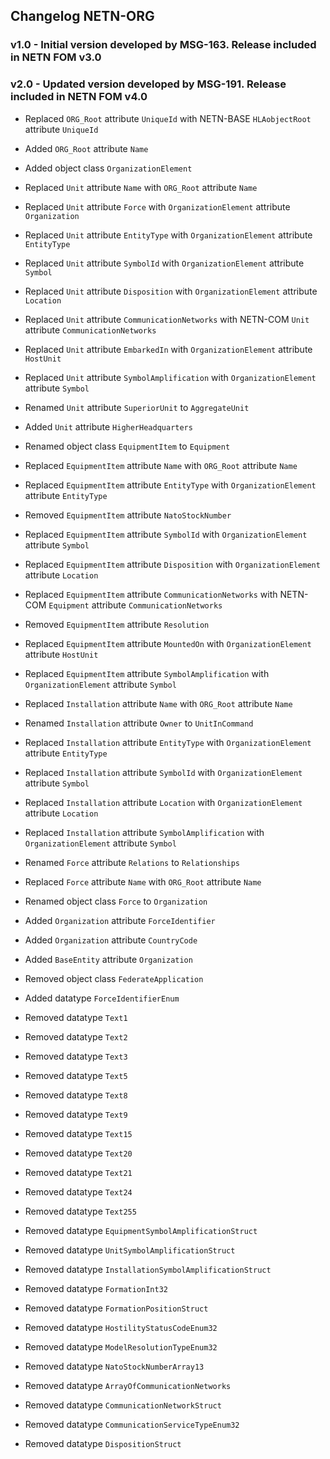 ## Changelog NETN-ORG

### v1.0 - Initial version developed by MSG-163. Release included in NETN FOM v3.0



### v2.0 - Updated version developed by MSG-191. Release included in NETN FOM v4.0

* Replaced `ORG_Root` attribute `UniqueId` with NETN-BASE `HLAobjectRoot` attribute `UniqueId` 
 
* Added `ORG_Root` attribute `Name` 
 
* Added object class `OrganizationElement` 
 
* Replaced `Unit` attribute `Name` with `ORG_Root` attribute `Name` 
* Replaced `Unit` attribute `Force` with `OrganizationElement` attribute `Organization` 
* Replaced `Unit` attribute `EntityType` with `OrganizationElement` attribute `EntityType` 
* Replaced `Unit` attribute `SymbolId` with `OrganizationElement` attribute `Symbol` 
* Replaced `Unit` attribute `Disposition` with `OrganizationElement` attribute `Location` 
* Replaced `Unit` attribute `CommunicationNetworks` with NETN-COM `Unit` attribute `CommunicationNetworks` 
* Replaced `Unit` attribute `EmbarkedIn` with `OrganizationElement` attribute `HostUnit` 
* Replaced `Unit` attribute `SymbolAmplification` with `OrganizationElement` attribute `Symbol` 
* Renamed `Unit` attribute `SuperiorUnit` to `AggregateUnit` 
 
* Added `Unit` attribute `HigherHeadquarters` 
 
* Renamed object class `EquipmentItem` to `Equipment` 
* Replaced `EquipmentItem` attribute `Name` with `ORG_Root` attribute `Name` 
* Replaced `EquipmentItem` attribute `EntityType` with `OrganizationElement` attribute `EntityType` 
* Removed `EquipmentItem` attribute `NatoStockNumber` 
* Replaced `EquipmentItem` attribute `SymbolId` with `OrganizationElement` attribute `Symbol` 
* Replaced `EquipmentItem` attribute `Disposition` with `OrganizationElement` attribute `Location` 
* Replaced `EquipmentItem` attribute `CommunicationNetworks` with NETN-COM `Equipment` attribute `CommunicationNetworks` 
* Removed `EquipmentItem` attribute `Resolution` 
* Replaced `EquipmentItem` attribute `MountedOn` with `OrganizationElement` attribute `HostUnit` 
* Replaced `EquipmentItem` attribute `SymbolAmplification` with `OrganizationElement` attribute `Symbol` 
 
* Replaced `Installation` attribute `Name` with `ORG_Root` attribute `Name` 
* Renamed `Installation` attribute `Owner` to `UnitInCommand` 
* Replaced `Installation` attribute `EntityType` with `OrganizationElement` attribute `EntityType` 
* Replaced `Installation` attribute `SymbolId` with `OrganizationElement` attribute `Symbol` 
* Replaced `Installation` attribute `Location` with `OrganizationElement` attribute `Location` 
* Replaced `Installation` attribute `SymbolAmplification` with `OrganizationElement` attribute `Symbol` 
 
* Renamed `Force` attribute `Relations` to `Relationships` 
* Replaced `Force` attribute `Name` with `ORG_Root` attribute `Name` 
 
* Renamed object class `Force` to `Organization` 
 
* Added `Organization` attribute `ForceIdentifier` 
* Added `Organization` attribute `CountryCode` 
 
 
* Added `BaseEntity` attribute `Organization` 
* Removed object class `FederateApplication` 
 
* Added datatype `ForceIdentifierEnum` 
 
* Removed datatype `Text1` 
* Removed datatype `Text2` 
* Removed datatype `Text3` 
* Removed datatype `Text5` 
* Removed datatype `Text8` 
* Removed datatype `Text9` 
* Removed datatype `Text15` 
* Removed datatype `Text20` 
* Removed datatype `Text21` 
* Removed datatype `Text24` 
* Removed datatype `Text255` 
* Removed datatype `EquipmentSymbolAmplificationStruct` 
* Removed datatype `UnitSymbolAmplificationStruct` 
* Removed datatype `InstallationSymbolAmplificationStruct` 
* Removed datatype `FormationInt32` 
* Removed datatype `FormationPositionStruct` 
* Removed datatype `HostilityStatusCodeEnum32` 
* Removed datatype `ModelResolutionTypeEnum32` 
* Removed datatype `NatoStockNumberArray13` 
* Removed datatype `ArrayOfCommunicationNetworks` 
* Removed datatype `CommunicationNetworkStruct` 
* Removed datatype `CommunicationServiceTypeEnum32` 
* Removed datatype `DispositionStruct`

